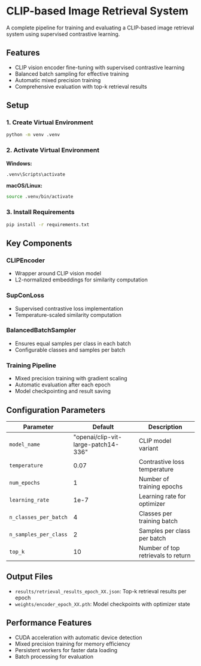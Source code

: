 # CLIP-based Image Retrieval System

A complete pipeline for training and evaluating a CLIP-based image retrieval system using supervised contrastive learning.

## Features

- CLIP vision encoder fine-tuning with supervised contrastive learning
- Balanced batch sampling for effective training
- Automatic mixed precision training
- Comprehensive evaluation with top-k retrieval results

## Setup

### 1. Create Virtual Environment

```bash
python -m venv .venv
```

### 2. Activate Virtual Environment

**Windows:**

```bash
.venv\Scripts\activate
```

**macOS/Linux:**

```bash
source .venv/bin/activate
```

### 3. Install Requirements

```bash
pip install -r requirements.txt
```

## Key Components

### CLIPEncoder

- Wrapper around CLIP vision model
- L2-normalized embeddings for similarity computation

### SupConLoss

- Supervised contrastive loss implementation
- Temperature-scaled similarity computation

### BalancedBatchSampler

- Ensures equal samples per class in each batch
- Configurable classes and samples per batch

### Training Pipeline

- Mixed precision training with gradient scaling
- Automatic evaluation after each epoch
- Model checkpointing and result saving

## Configuration Parameters

| Parameter             | Default                             | Description                        |
| --------------------- | ----------------------------------- | ---------------------------------- |
| `model_name`          | "openai/clip-vit-large-patch14-336" | CLIP model variant                 |
| `temperature`         | 0.07                                | Contrastive loss temperature       |
| `num_epochs`          | 1                                   | Number of training epochs          |
| `learning_rate`       | 1e-7                                | Learning rate for optimizer        |
| `n_classes_per_batch` | 4                                   | Classes per training batch         |
| `n_samples_per_class` | 2                                   | Samples per class per batch        |
| `top_k`               | 10                                  | Number of top retrievals to return |

## Output Files

- `results/retrieval_results_epoch_XX.json`: Top-k retrieval results per epoch
- `weights/encoder_epoch_XX.pth`: Model checkpoints with optimizer state

## Performance Features

- CUDA acceleration with automatic device detection
- Mixed precision training for memory efficiency
- Persistent workers for faster data loading
- Batch processing for evaluation
